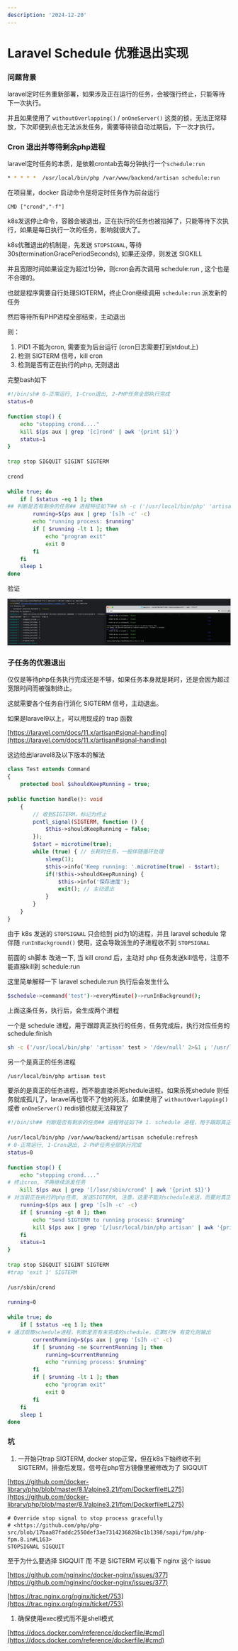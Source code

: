 ```yaml
---
description: '2024-12-20'
---
```


# Laravel Schedule 优雅退出实现

### 问题背景

laravel定时任务重新部署，如果涉及正在运行的任务，会被强行终止，只能等待下一次执行。

并且如果使用了 `withoutOverlapping()` / `onOneServer()` 这类的锁，无法正常释放，下次即便到点也无法派发任务，需要等待锁自动过期后，下一次才执行。

### Cron 退出并等待剩余php进程

laravel定时任务的本质，是依赖crontab去每分钟执行一个`schedule:run`

```bash
* * * * *  /usr/local/bin/php /var/www/backend/artisan schedule:run

```

在项目里，docker 启动命令是将定时任务作为前台运行

```docker
CMD ["crond","-f"]

```

k8s发送停止命令，容器会被退出，正在执行的任务也被掐掉了，只能等待下次执行，如果是每日执行一次的任务，影响就很大了。

k8s优雅退出的机制是，先发送 `STOPSIGNAL`, 等待30s(terminationGracePeriodSeconds), 如果还没停，则发送 SIGKILL

并且宽限时间如果设定为超过1分钟，则cron会再次调用 schedule:run , 这个也是不合理的。

也就是程序需要自行处理SIGTERM，终止Cron继续调用 `schedule:run` 派发新的任务

然后等待所有PHP进程全部结束，主动退出

则：

1. PID1 不能为cron, 需要变为后台运行 (cron日志需要打到stdout上)
2. 检测 SIGTERM 信号，kill cron
3. 检测是否有正在执行的php, 无则退出

完整bash如下

```bash
#!/bin/sh# 0-正常运行, 1-Cron退出, 2-PHP任务全部执行完成
status=0

function stop() {
    echo "stopping crond...."
    kill $(ps aux | grep '[c]rond' | awk '{print $1}')
    status=1
}

trap stop SIGQUIT SIGINT SIGTERM

crond

while true; do
    if [ $status -eq 1 ]; then
## 判断是否有剩余的任务## 进程特征如下## sh -c ('/usr/local/bin/php' 'artisan' test:test > '/dev/null' 2>&1 ;
        running=$(ps aux | grep '[s]h -c' -c)
        echo "running process: $running"
        if [ $running -lt 1 ]; then
            echo "program exit"
            exit 0
        fi
    fi
    sleep 1
done

```

验证

![image](../assets/image%20(3)%20(1).png)

### 子任务的优雅退出

仅仅是等待php任务执行完成还是不够，如果任务本身就是耗时，还是会因为超过宽限时间而被强制终止。

这就需要各个任务自行消化 SIGTERM 信号，主动退出。

如果是laravel9以上，可以用现成的 trap 函数

[https://laravel.com/docs/11.x/artisan#signal-handling](https://laravel.com/docs/11.x/artisan#signal-handling)

这边给出laravel8及以下版本的解法

```php
class Test extends Command
{
    protected bool $shouldKeepRunning = true;

public function handle(): void
    {
        // 收到SIGTERM，标记为终止
        pcntl_signal(SIGTERM, function () {
            $this->shouldKeepRunning = false;
        });
        $start = microtime(true);
        while (true) { // 长耗时任务，一般伴随循环处理
            sleep(1);
            $this->info('Keep running: '.microtime(true) - $start);
            if(!$this->shouldKeepRunning) {
                $this->info('保存进度');
                exit(); // 主动退出
            }
        }
    }
}

```

由于 k8s 发送的 `STOPSIGNAL` 只会给到 pid为1的进程，并且 laravel schedule 常伴随 `runInBackground()` 使用，这会导致派生的子进程收不到 `STOPSIGNAL`

前面的 sh脚本 改进一下, 当 kill crond 后，主动对 php 任务发送kill信号，注意不能直接kill到 schedule:run

这里简单解释一下 laravel schedule:run 执行后会发生什么

```bash
$schedule->command('test')->everyMinute()->runInBackground();

```

上面这条任务，执行后，会生成两个进程

一个是 schedule 进程，用于跟踪真正执行的任务，任务完成后，执行对应任务的schedule:finish

```bash
sh -c ('/usr/local/bin/php' 'artisan' test > '/dev/null' 2>&1 ; '/usr/local/bin/php' 'artisan' schedule:finish "framework/schedule-***" "$?") > '/dev/null' 2>&1 &

```

另一个是真正的任务进程

```bash
/usr/local/bin/php artisan test
```

要杀的是真正的任务进程，而不能直接杀死shedule进程。如果杀死shedule 则任务就成孤儿了，laravel再也管不了他的死活，如果使用了 `withoutOverlapping()` 或者 `onOneServer()` redis锁也就无法释放了

```bash
#!/bin/sh## 判断是否有剩余的任务## 进程特征如下# 1. schedule 进程，用于跟踪真正执行的任务，任务完成后，执行对应任务的schedule:finish# sh -c ('/usr/local/bin/php' 'artisan' test > '/dev/null' 2>&1 ; '/usr/local/bin/php' 'artisan' schedule:finish "framework/schedule-***" "$?") > '/dev/null' 2>&1 &# 2. 真正的任务进程# /usr/local/bin/php artisan test

/usr/local/bin/php /var/www/backend/artisan schedule:refresh
# 0-正常运行, 1-Cron退出, 2-PHP任务全部执行完成
status=0

function stop() {
    echo "stopping crond...."
# 终止cron, 不再继续派发任务
    kill $(ps aux | grep '[/]usr/sbin/crond' | awk '{print $1}')
# 对当前正在执行的php任务, 发送SIGTERM, 注意，这里不能对schedule发送，而要对真正任务进程发送，见第8行
    running=$(ps aux | grep '[s]h -c' -c)
    if [ $running -gt 0 ]; then
        echo "Send SIGTERM to running process: $running"
        kill $(ps aux | grep '[/]usr/local/bin/php artisan' | awk '{print $1}')
    fi
    status=1
}

trap stop SIGQUIT SIGINT SIGTERM
#trap 'exit 1' SIGTERM

/usr/sbin/crond

running=0

while true; do
    if [ $status -eq 1 ]; then
# 通过观察schedule进程，判断是否有未完成的schedule，见第6行# 有变化则输出
        currentRunning=$(ps aux | grep '[s]h -c' -c)
        if [ $running -ne $currentRunning ]; then
            running=$currentRunning
            echo "running process: $running"
        fi
        if [ $running -lt 1 ]; then
            echo "program exit"
            exit 0
        fi
    fi
    sleep 1
done

```

### 坑

1. 一开始只trap SIGTERM, docker stop正常，但在k8s下始终收不到SIGTERM，排查后发现，信号在php官方镜像里被修改为了 SIGQUIT

[https://github.com/docker-library/php/blob/master/8.1/alpine3.21/fpm/Dockerfile#L275](https://github.com/docker-library/php/blob/master/8.1/alpine3.21/fpm/Dockerfile#L275)

```docker
# Override stop signal to stop process gracefully
# <https://github.com/php/php-src/blob/17baa87faddc2550def3ae7314236826bc1b1398/sapi/fpm/php-fpm.8.in#L163>
STOPSIGNAL SIGQUIT

```

至于为什么要选择 SIGQUIT 而 不是 SIGTERM 可以看下 nginx 这个 issue

[https://github.com/nginxinc/docker-nginx/issues/377](https://github.com/nginxinc/docker-nginx/issues/377)

[https://trac.nginx.org/nginx/ticket/753](https://trac.nginx.org/nginx/ticket/753)

1. 确保使用exec模式而不是shell模式

[https://docs.docker.com/reference/dockerfile/#cmd](https://docs.docker.com/reference/dockerfile/#cmd)
